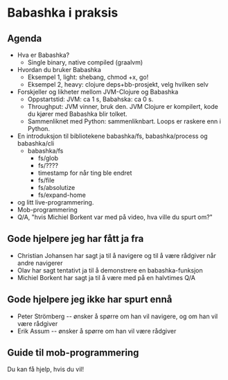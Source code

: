 # Babashka i praksis

## Agenda

- Hva er Babashka?
  - Single binary, native compiled (graalvm)
- Hvordan du bruker Babashka
  - Eksempel 1, light: shebang, chmod +x, go!
  - Eksempel 2, heavy: clojure deps+bb-prosjekt, velg hvilken selv
- Forskjeller og likheter mellom JVM-Clojure og Babashka
  - Oppstartstid: JVM: ca 1 s, Babahska: ca 0 s.
  - Throughput: JVM vinner, bruk den.
    JVM Clojure er kompilert, kode du kjører med Babashka blir tolket.
  - Sammenliknet med Python: sammenliknbart.
    Loops er raskere enn i Python.
- En introduksjon til bibliotekene babashka/fs, babashka/process og babashka/cli
  - babashka/fs
    - fs/glob
    - fs/????
    - timestamp for når ting ble endret
    - fs/file
    - fs/absolutize
    - fs/expand-home
- og litt live-programmering.
- Mob-programmering
- Q/A, "hvis Michiel Borkent var med på video, hva ville du spurt om?"

## Gode hjelpere jeg har fått ja fra

- Christian Johansen har sagt ja til å navigere og til å være rådgiver når andre navigerer
- Olav har sagt tentativt ja til å demonstrere en babashka-funksjon
- Michiel Borkent har sagt ja til å være med på en halvtimes Q/A

## Gode hjelpere jeg ikke har spurt ennå

- Peter Strömberg -- ønsker å spørre om han vil navigere, og om han vil være rådgiver
- Erik Assum -- ønsker å spørre om han vil være rådgiver

## Guide til mob-programmering

Du kan få hjelp, hvis du vil!
